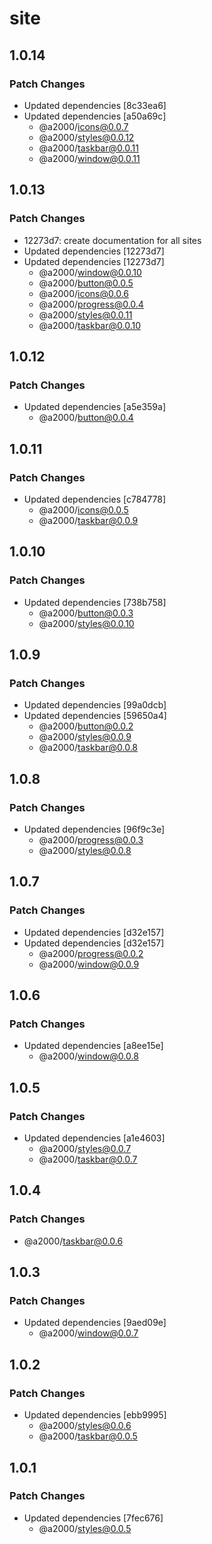 # site

## 1.0.14

### Patch Changes

- Updated dependencies [8c33ea6]
- Updated dependencies [a50a69c]
  - @a2000/icons@0.0.7
  - @a2000/styles@0.0.12
  - @a2000/taskbar@0.0.11
  - @a2000/window@0.0.11

## 1.0.13

### Patch Changes

- 12273d7: create documentation for all sites
- Updated dependencies [12273d7]
- Updated dependencies [12273d7]
  - @a2000/window@0.0.10
  - @a2000/button@0.0.5
  - @a2000/icons@0.0.6
  - @a2000/progress@0.0.4
  - @a2000/styles@0.0.11
  - @a2000/taskbar@0.0.10

## 1.0.12

### Patch Changes

- Updated dependencies [a5e359a]
  - @a2000/button@0.0.4

## 1.0.11

### Patch Changes

- Updated dependencies [c784778]
  - @a2000/icons@0.0.5
  - @a2000/taskbar@0.0.9

## 1.0.10

### Patch Changes

- Updated dependencies [738b758]
  - @a2000/button@0.0.3
  - @a2000/styles@0.0.10

## 1.0.9

### Patch Changes

- Updated dependencies [99a0dcb]
- Updated dependencies [59650a4]
  - @a2000/button@0.0.2
  - @a2000/styles@0.0.9
  - @a2000/taskbar@0.0.8

## 1.0.8

### Patch Changes

- Updated dependencies [96f9c3e]
  - @a2000/progress@0.0.3
  - @a2000/styles@0.0.8

## 1.0.7

### Patch Changes

- Updated dependencies [d32e157]
- Updated dependencies [d32e157]
  - @a2000/progress@0.0.2
  - @a2000/window@0.0.9

## 1.0.6

### Patch Changes

- Updated dependencies [a8ee15e]
  - @a2000/window@0.0.8

## 1.0.5

### Patch Changes

- Updated dependencies [a1e4603]
  - @a2000/styles@0.0.7
  - @a2000/taskbar@0.0.7

## 1.0.4

### Patch Changes

- @a2000/taskbar@0.0.6

## 1.0.3

### Patch Changes

- Updated dependencies [9aed09e]
  - @a2000/window@0.0.7

## 1.0.2

### Patch Changes

- Updated dependencies [ebb9995]
  - @a2000/styles@0.0.6
  - @a2000/taskbar@0.0.5

## 1.0.1

### Patch Changes

- Updated dependencies [7fec676]
  - @a2000/styles@0.0.5
